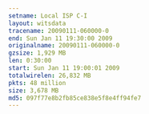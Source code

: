 ```yaml
---
setname: Local ISP C-I
layout: witsdata
tracename: 20090111-060000-0
end: Sun Jan 11 19:30:00 2009
originalname: 20090111-060000-0
gzsize: 1,929 MB
len: 0:30:00
start: Sun Jan 11 19:00:01 2009
totalwirelen: 26,832 MB
pkts: 48 million
size: 3,678 MB
md5: 097f77e8b2fb85ce838e5f8e4ff94fe7
---
```

